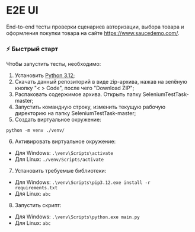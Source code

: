 # E2E UI

End-to-end тесты проверки сценариев авторизации, выбора товара и оформления покупки товара на сайте https://www.saucedemo.com/.

### ⚡ Быстрый старт

Чтобы запустить тесты, необходимо:

1. Установить [Python 3.12](https://www.python.org/downloads/);
2. Скачать данный репозиторий в виде zip-архива, нажав на зелёную кнопку "< > Code", после чего "Download ZIP";
3. Распаковать содержимое архива. Открыть папку SeleniumTestTask-master;
4. Запустить командную строку, изменить текущую рабочую директорию на папку SeleniumTestTask-master;
5. Создать виртуальное окружение:

`python -m venv ./venv/`

6. Активировать виртуальное окружение:

- Для Windows: `.\venv\Scripts\activate`
- Для Linux: `./venv/Scripts/activate`


7. Установить требуемые библиотеки:

- Для Windows: `.\venv\Scripts\pip3.12.exe install -r requirements.txt`
- Для Linux: `abc`

8. Запустить скрипт:

- Для Windows: `.\venv\Scripts\python.exe main.py`
- Для Linux: `abc`

